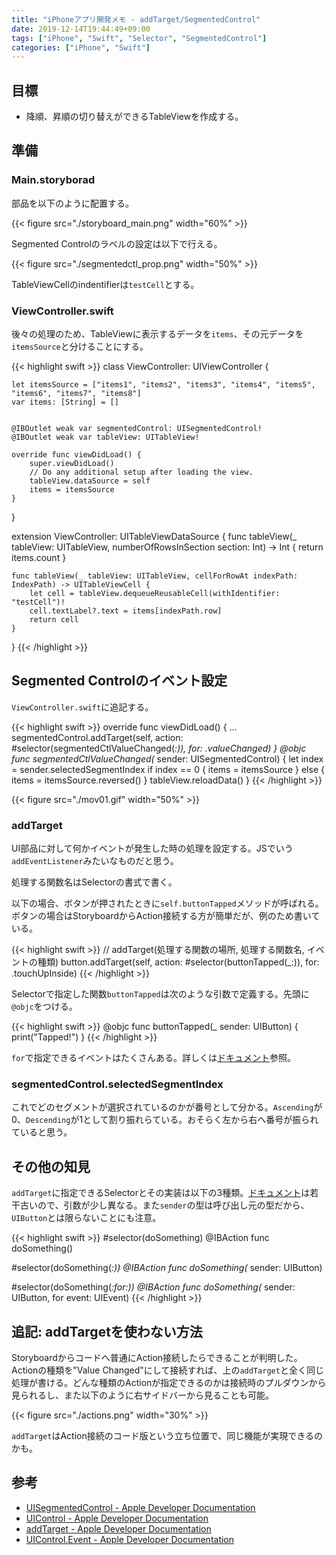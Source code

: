 ```yaml
---
title: "iPhoneアプリ開発メモ - addTarget/SegmentedControl"
date: 2019-12-14T19:44:49+09:00
tags: ["iPhone", "Swift", "Selector", "SegmentedControl"]
categories: ["iPhone", "Swift"]
---
```


## 目標

- 降順、昇順の切り替えができるTableViewを作成する。

## 準備

### Main.storyborad

部品を以下のように配置する。

{{< figure src="./storyboard_main.png" width="60%" >}}

Segmented Controlのラベルの設定は以下で行える。

{{< figure src="./segmentedctl_prop.png" width="50%" >}}

TableViewCellのindentifierは`testCell`とする。

### ViewController.swift

後々の処理のため、TableViewに表示するデータを`items`、その元データを`itemsSource`と分けることにする。

{{< highlight swift >}}
class ViewController: UIViewController {
    
    let itemsSource = ["items1", "items2", "items3", "items4", "items5", "items6", "items7", "items8"]
    var items: [String] = []


    @IBOutlet weak var segmentedControl: UISegmentedControl!
    @IBOutlet weak var tableView: UITableView!
    
    override func viewDidLoad() {
        super.viewDidLoad()
        // Do any additional setup after loading the view.
        tableView.dataSource = self
        items = itemsSource
    }
}

extension ViewController: UITableViewDataSource {
    func tableView(_ tableView: UITableView, numberOfRowsInSection section: Int) -> Int {
        return items.count
    }
    
    func tableView(_ tableView: UITableView, cellForRowAt indexPath: IndexPath) -> UITableViewCell {
        let cell = tableView.dequeueReusableCell(withIdentifier: "testCell")!
        cell.textLabel?.text = items[indexPath.row]
        return cell
    }
}
{{< /highlight >}}

## Segmented Controlのイベント設定

`ViewController.swift`に追記する。

{{< highlight swift >}}
   override func viewDidLoad() {
        ...
        segmentedControl.addTarget(self, action: #selector(segmentedCtlValueChanged(_:)), for: .valueChanged)
    }
    @objc func segmentedCtlValueChanged(_ sender: UISegmentedControl) {
        let index = sender.selectedSegmentIndex
        if index == 0 {
            items = itemsSource
        } else {
            items = itemsSource.reversed()
        }
        tableView.reloadData()
    }
{{< /highlight >}}

{{< figure src="./mov01.gif" width="50%" >}}

### addTarget

UI部品に対して何かイベントが発生した時の処理を設定する。JSでいう`addEventListener`みたいなものだと思う。

処理する関数名はSelectorの書式で書く。

以下の場合、ボタンが押されたときに`self.buttonTapped`メソッドが呼ばれる。ボタンの場合はStoryboardからAction接続する方が簡単だが、例のため書いている。

{{< highlight swift >}}
// addTarget(処理する関数の場所, 処理する関数名, イベントの種類)
button.addTarget(self, action: #selector(buttonTapped(_:)), for: .touchUpInside)
{{< /highlight >}}

Selectorで指定した関数`buttonTapped`は次のような引数で定義する。先頭に`@objc`をつける。

{{< highlight swift >}}
@objc func buttonTapped(_ sender: UIButton) {
    print("Tapped!")
}
{{< /highlight >}}

`for`で指定できるイベントはたくさんある。詳しくは[ドキュメント](https://developer.apple.com/documentation/uikit/uicontrol/event)参照。

### segmentedControl.selectedSegmentIndex

これでどのセグメントが選択されているのかが番号として分かる。`Ascending`が0、`Descending`が1として割り振れらている。おそらく左から右へ番号が振られていると思う。

## その他の知見

`addTarget`に指定できるSelectorとその実装は以下の3種類。[ドキュメント](https://developer.apple.com/documentation/uikit/uicontrol#1943645)は若干古いので、引数が少し異なる。また`sender`の型は呼び出し元の型だから、`UIButton`とは限らないことにも注意。

{{< highlight swift >}}
#selector(doSomething) 
@IBAction func doSomething()

#selector(doSomething(_:))
@IBAction func doSomething(_ sender: UIButton)

#selector(doSomething(_:for:))
@IBAction func doSomething(_ sender: UIButton, for event: UIEvent)
{{< /highlight >}}

## 追記: addTargetを使わない方法

Storyboardからコードへ普通にAction接続したらできることが判明した。Actionの種類を"Value Changed"にして接続すれば、上の`addTarget`と全く同じ処理が書ける。どんな種類のActionが指定できるのかは接続時のプルダウンから見られるし、また以下のように右サイドバーから見ることも可能。

{{< figure src="./actions.png" width="30%" >}}

`addTarget`はAction接続のコード版という立ち位置で、同じ機能が実現できるのかも。

## 参考

- [UISegmentedControl - Apple Developer Documentation](https://developer.apple.com/documentation/uikit/uisegmentedcontrol)
- [UIControl - Apple Developer Documentation](https://developer.apple.com/documentation/uikit/uicontrol#1943645)
- [addTarget - Apple Developer Documentation](https://developer.apple.com/documentation/uikit/uicontrol/1618259-addtarget)
- [UIControl.Event - Apple Developer Documentation](https://developer.apple.com/documentation/uikit/uicontrol/event)

